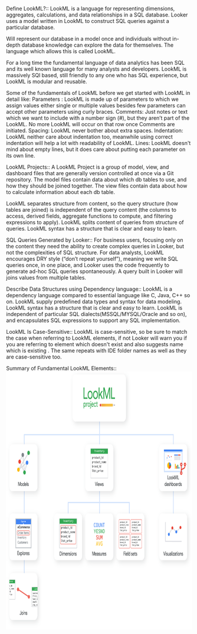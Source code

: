 Define LookML?::
      LookML is a language for representing dimensions, aggregates, calculations, and data relationships in a SQL database. 
      Looker uses a model written in LookML to construct SQL queries against a particular database.

Will represent our database in a model once and individuals without in-depth database knowledge can explore the data for themselves.
The language which allows this is called LookML.

For a long time the fundamental language of data analytics has been SQL and its well known language for many analysts and developers. 
LookML is massively SQl based, still friendly to any one who has SQL experience, but LookML is modular and reusable.

Some of the fundamentals of LookML before we get started with LookML in detail like:
        Parameters : LookML is made up of parameters to which we assign values either single or multiple values besides few parameters can 
                     accept other parameters using curly braces.
        Comments: Just notes or text which we want to include with a number sign (#), but they aren’t part of the LookML.
                  No more LookML will occur on that row once Comments are initiated.
        Spacing: LookML never bother about extra spaces.
        Indentation: LookML neither care about indentation too, meanwhile using correct indentation will help a lot with readability of LookML.
        Lines: LookML doesn't mind about empty lines, but it does care about putting each parameter on its own line.
  
LookML Projects::
        A LookML Project is a group of model, view, and dashboard files that are generally version controlled at once via a Git repository. 
        The model files contain data about which db tables to use, and how they should be joined together. 
        The view files contain data about how to calculate information about each db table.

   LookML separates structure from content, so the query structure (how tables are joined) is independent of the query content 
        (the columns to access, derived fields, aggregate functions to compute, and filtering expressions to apply).
        LookML splits content of queries from structure of queries.
        LookML syntax has a structure that is clear and easy to learn. 
      
SQL Queries Generated by Looker::
        For business users, focusing only on the content they need the ability to create complex queries in Looker, 
        but not the complexities of SQL structure.
        For data analysts, LookML encourages DRY style (“don’t repeat yourself”), meaning we write SQL queries once, 
        in one place, and Looker uses the code frequently to generate ad-hoc SQL queries spontaneously. 
        A query built in Looker will joins values from multiple tables. 

Describe Data Structures using Dependency language::
        LookML is a dependency language compared to essential language like C, Java, C++ so on.
        LookML supply predefined data types and syntax for data modeling. LookML syntax has a structure that is clear and easy to learn. 
        LookML is independent of particular SQL dialects(MSSQL/MYSQL/Oracle and so on), and encapsulates SQL expressions to support any SQL implementation.

LookML Is Case-Sensitive::
        LookML is case-sensitive, so be sure to match the case when referring to LookML elements, 
        if not Looker will warn you if you are referring to element which doesn't exist and also suggests name which is existing .
        The same repeats with IDE folder names as well as they are case-sensitive too. 
        
Summary of Fundamental LookML Elements::        
           <img src="/Images/lookml_project_hierarchy.png" width="900" height="700">
          
